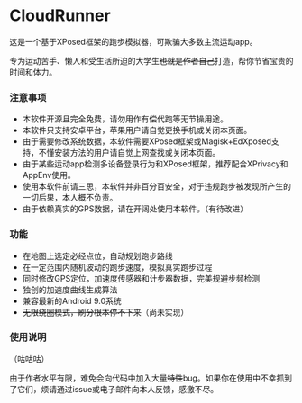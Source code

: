 # CloudRunner

这是一个基于XPosed框架的跑步模拟器，可欺骗大多数主流运动app。

专为运动苦手、懒人和受生活所迫的大学生~~也就是作者自己~~打造，帮你节省宝贵的时间和体力。

### 注意事项
- 本软件开源且完全免费，请勿用作有偿代跑等无节操用途。
- 本软件只支持安卓平台，苹果用户请自觉更换手机或关闭本页面。
- 由于需要修改系统数据，本软件需要XPosed框架或Magisk+EdXposed支持，不懂安装方法的用户请自觉上网查找或关闭本页面。
- 由于某些运动app检测多设备登录行为和XPosed框架，推荐配合XPrivacy和AppEnv使用。
- 使用本软件前请三思，本软件并非百分百安全，对于违规跑步被发现所产生的一切后果，本人概不负责。
- 由于依赖真实的GPS数据，请在开阔处使用本软件。（有待改进）

### 功能
- 在地图上选定必经点位，自动规划跑步路线
- 在一定范围内随机波动的跑步速度，模拟真实跑步过程
- 同时修改GPS定位，加速度传感器和计步器数据，完美规避步频检测
- 独创的加速度曲线生成算法
- 兼容最新的Android 9.0系统
- ~~无限绕圈模式，刷分根本停不下来~~（尚未实现）

### 使用说明
（咕咕咕）


由于作者水平有限，难免会向代码中加入大量~~特性~~bug。如果你在使用中不幸抓到了它们，烦请通过issue或电子邮件向本人反馈，感激不尽。
